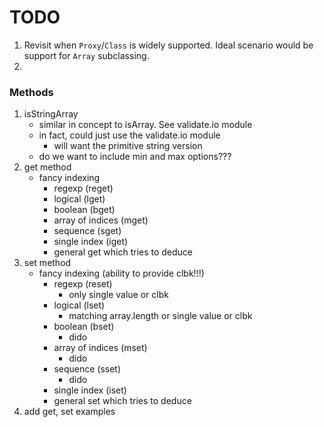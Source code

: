 TODO
====

1. Revisit when `Proxy`/`Class` is widely supported. Ideal scenario would be support for `Array` subclassing.
2. 


### Methods

1. isStringArray
	-	similar in concept to isArray. See validate.io module
	-	in fact, could just use the validate.io module
		-	will want the primitive string version
	-	do we want to include min and max options???
2. get method
	-	fancy indexing
		-	regexp (reget)
		-	logical	(lget)
		-	boolean (bget)
		-	array of indices (mget)
		-	sequence (sget)
		-	single index (iget)
		-	general get which tries to deduce
3. set method
	-	fancy indexing (ability to provide clbk!!!)
		-	regexp (reset)
			-	only single value or clbk
		-	logical (lset)
			-	matching array.length or single value or clbk
		-	boolean (bset)
			-	dido
		-	array of indices (mset)
			-	dido
		-	sequence (sset)
			-	dido
		-	single index (iset)
		-	general set which tries to deduce
4. add get, set examples
